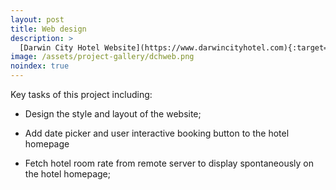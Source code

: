 ```yaml
---
layout: post
title: Web design
description: >
  [Darwin City Hotel Website](https://www.darwincityhotel.com){:target="_blank"}
image: /assets/project-gallery/dchweb.png
noindex: true
---
```


Key tasks of this project including:

- Design the style and layout of the website;

- Add date picker and user interactive booking button to the hotel homepage

- Fetch hotel room rate from remote server to display spontaneously on the hotel homepage;